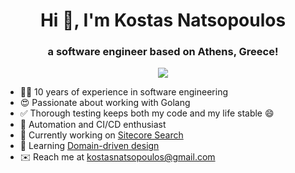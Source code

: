 <h1 align="center">Hi 👋, I'm Kostas Natsopoulos</h1>
<h3 align="center">a software engineer based on Athens, Greece!</h3>
<p align="center">
  <a href="#" style="pointer-events: none; color: inherit; text-decoration: none;">
    <img src="https://skillicons.dev/icons?i=linux,bash,go,kafka,mongo,mysql,postgres,redis,aws,docker,k8s,grafana&theme=light" />
  </a>
</p>

* 💪🏻  10 years of experience in software engineering
* 😍  Passionate about working with Golang
* ✅  Thorough testing keeps both my code and my life stable 😄
* 🤖  Automation and CI/CD enthusiast
* 🚀  Currently working on [Sitecore Search](https://www.sitecore.com/products/search)
* 🧠  Learning [Domain-driven design](https://en.wikipedia.org/wiki/Domain-driven_design)
* ✉️  Reach me at [kostasnatsopoulos@gmail.com](mailto:kostasnatsopoulos@gmail.com)

